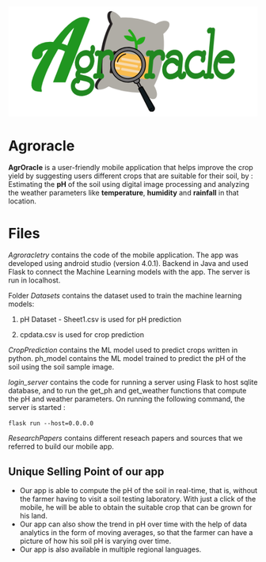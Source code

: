 
![](https://github.com/Dikshanya/SIH/blob/master/images/agroracleLogo.png)
# Agroracle


**AgrOracle** is a user-friendly mobile application that helps improve the crop yield by suggesting users different crops that are suitable for their soil, by : Estimating the **pH** of the soil using digital image processing and analyzing the weather parameters like **temperature**, **humidity** and **rainfall** in that location.

# Files

*Agroracletry* contains the code of the mobile application. The app was developed using android studio (version 4.0.1). Backend in Java and used Flask to connect the Machine Learning models with the app.
The server is run in localhost.

Folder *Datasets* contains the dataset used to train the machine learning models: 

1) pH Dataset - Sheet1.csv is used for pH prediction 

2) cpdata.csv is used for crop prediction

*CropPrediction* contains the ML model used to predict crops written in python. ph_model contains the ML model trained to predict the pH of the soil using the soil sample image.

*login_server* contains the code for running a server using Flask to host sqlite database, and to run the get_ph and get_weather functions that compute the pH and weather parameters.
On running the following command, the server is started :

`flask run --host=0.0.0.0`

*ResearchPapers* contains different reseach papers and sources that we referred to build our mobile app.

## Unique Selling Point of our app

 - Our app is able to compute the pH of the soil in real-time, that is, without the farmer having to visit a soil testing laboratory. With just a click of the mobile, he will be able to obtain the suitable crop that can be grown for his land.
 - Our app can also show the trend in pH over time with the help of data analytics in the form of moving averages, so that the farmer can have a picture of how his soil pH is varying over time.
 - Our app is also available in multiple regional languages.
